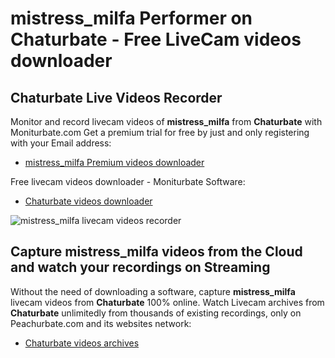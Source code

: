 # mistress_milfa Performer on Chaturbate - Free LiveCam videos downloader

## Chaturbate Live Videos Recorder

Monitor and record livecam videos of **mistress_milfa** from **Chaturbate** with Moniturbate.com
Get a premium trial for free by just and only registering with your Email address:
* [mistress_milfa Premium videos downloader](https://moniturbate.com/request-demo-licence-key.html)

Free livecam videos downloader - Moniturbate Software:
* [Chaturbate videos downloader](https://moniturbate.com/moniturbate-download-software.html)

![mistress_milfa livecam videos recorder](https://peachurnet.com/templates/moniturbate-software.png)


## Capture mistress_milfa videos from the Cloud and watch your recordings on Streaming

Without the need of downloading a software, capture **mistress_milfa** livecam videos from **Chaturbate** 100% online.
Watch Livecam archives from **Chaturbate** unlimitedly from thousands of existing recordings, only on Peachurbate.com and its websites network:
* [Chaturbate videos archives](https://peachurnet.com/)
